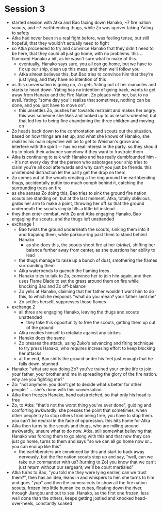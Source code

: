 # Session 3

- started session with Atka and Bao facing down Hanako, ~7 fire nation scouts, and ~7 earthbending thugs, while Zo was upriver taking Yating to safety
- Atka had never been in a real fight before, was feeling tense, but still hopeful, that they wouldn't actually need to fight
- so Atka proceeded to try and convince Hanako that they didn't need to be here, that they could all just go home, with no problems. this ... flumoxed Hanako a bit, as he wasn't sure what to make of this.
    - eventually, Hanako says sure, you all can go home, but we have to fix up our ship, clean up this mess, and then we'll follow you
    - Atka almost believes this, but Bao tries to convince him that they're just lying, and they have no intention of this
- as this conversation is going on, Zo gets Yating out of her manacles and starts to head down. Yating has no intention of going back, wants to get away from Hanako and the Fire Nation. Zo pleads with her, but to no avail. Yating: "some day you'll realize that sometimes, nothing can be done, and you just have to move on".
    - this unsettles Zo, pushes her towards restraint and makes her angry: this was someone she likes and looked up to as results-oriented, but that led her to being fine abandoning the three children and moving on
- Zo heads back down to the confrontation and scouts out the situation. based on how things are set up, and what she knows of Hanako, she realizes his main objective will be to get to Weishan's grove and interfere with the spirit -- has no real interest in the party. so they should try to block their advance somehow if they want to frustrate them
- Atka is continuing to talk with Hanako and has really dumbfounded him -- it's not every day that the person who sabotages your ship tries to claim you're all cool afterwards and why can't you just be friends. this unintended distraction let the party get the drop on them
- Zo comes out of the woods creating a fire ring around the earthbending thugs, accidentally puttin too much oomph behind it, catching the surrounding trees on fire
- as she senses Zo doing this, Bao tries to sink the ground fire nation scouts are standing on, but at the last moment, Atka, totally oblivious, grabs her arm to make a point, throwing her off so that the ground underneath the scouts simply tilts a little bit instead
- they then enter combat, with Zo and Atka engaging Hanako, Bao engaging the scouts, and the thugs left unattended
- exchange 1
    - Bao twists the ground underneath the scouts, sinking them into it and trapping them, while parkour-ing past them to stand behind Hanako
        - as she does this, the scouts shoot fire at her (*strike*), shifting her balance further away from center, as she questions her ability to lead
    - the thugs manage to raise up a bunch of dust, smothering the flames surrounding them
    - Atka waterbends to quench the flaming trees
    - Hanako tries to talk to Zo, convince her to join him again, and then uses Flame Blade to set the grass around them on fire while knocking Bao and Zo off-balance
    - Zo yells at Hanako, claiming that her father wouldn't want him to do this, to which he responds "what do you mean? your father sent me"
    - Zo settles herself, suppresses those flames
- exchange 2
    - all three are engaging Hanako, leaving the thugs and scouts unattended
        - they take this opportunity to free the scouts, getting them up out of the ground
    - Atka readies himself to retaliate against any strikes
    - Hanako does the same
    - Zo presses the attack, using Zuko's advancing and firing technique to try press Hanako, who requires increasing effort to keep blocking her attacks
    - at the end, Bao shifts the ground under his feet just enough that he falls down, stunned
- Hanako: "what are you doing Zo? you've trained your entire life to join your father, your brother and me in spreading the glory of the fire nation. why are you fighting me?"
- Zo: "not anymore. you don't get to decide what's better for other people." ... she's done with this conversation
- Atka then freezes Hanako, hand outstretched, so that only his head is free
- Zo, to Atka: "that's not the worst thing you've ever done", guiding and comforting awkwardly. she presses the point that sometimes, when other people try to stop others from being free, you have to stop them. you can't be neutral in the face of oppression. this hits home for Atka
- Atka then turns to the scouts and thugs, who are milling around awkwardly, unsure what to do now. Atka, still somewhat believing that Hanako was forcing them to go along with this and that now they can just go home, turns to them and says "so we can all go home now or... you can end up like this"
    - the earthbenders are convinced by this and start to back away nervously, but the fire nation scouts step up and say, "well, can we take our commander with us? [turning to Zo] you know that we can't just return without our sergeant, we'll be court martialed"
- Atka turns to Bao, "you told me they were lying earlier, can we trust them?", then has an idea, leans in and whispers to her. she turns to him and goes "yup" and then the camera cuts to show all the fire nation scouts, frozen into little human ice cubes, floating down the river, through Jiangbu and out to sea. Hanako, as the first one frozen, less well done than the others, keeps getting jostled and knocked head-over-heels, constantly soaked
